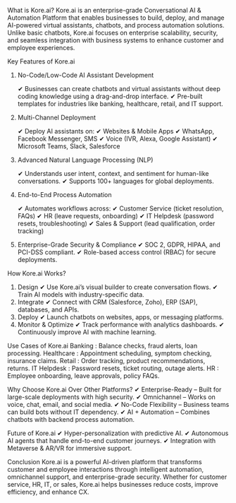 What is Kore.ai?
Kore.ai is an enterprise-grade Conversational AI & Automation Platform that enables businesses to build, deploy, and manage AI-powered virtual assistants, chatbots, and process automation solutions. Unlike basic chatbots, Kore.ai focuses on enterprise scalability, security, and seamless integration with business systems to enhance customer and employee experiences.


Key Features of Kore.ai

1. No-Code/Low-Code AI Assistant Development
   
     ✔ Businesses can create chatbots and virtual assistants without deep coding knowledge using a drag-and-drop interface.
     ✔ Pre-built templates for industries like banking, healthcare, retail, and IT support.
   
2. Multi-Channel Deployment
   
     ✔ Deploy AI assistants on:
        ✔ Websites & Mobile Apps
        ✔ WhatsApp, Facebook Messenger, SMS
        ✔ Voice (IVR, Alexa, Google Assistant)
        ✔ Microsoft Teams, Slack, Salesforce
   
4. Advanced Natural Language Processing (NLP)
   
      ✔ Understands user intent, context, and sentiment for human-like conversations.
      ✔ Supports 100+ languages for global deployments.
   
5. End-to-End Process Automation
   
      ✔ Automates workflows across:
           ✔ Customer Service (ticket resolution, FAQs)
           ✔ HR (leave requests, onboarding)
           ✔ IT Helpdesk (password resets, troubleshooting)
           ✔ Sales & Support (lead qualification, order tracking)
   
7. Enterprise-Grade Security & Compliance
      ✔ SOC 2, GDPR, HIPAA, and PCI-DSS compliant.
      ✔ Role-based access control (RBAC) for secure deployments.


How Kore.ai Works?
  1. Design
      ✔ Use Kore.ai’s visual builder to create conversation flows.
      ✔ Train AI models with industry-specific data.
  2. Integrate
      ✔ Connect with CRM (Salesforce, Zoho), ERP (SAP), databases, and APIs.
  3. Deploy
      ✔ Launch chatbots on websites, apps, or messaging platforms.
  4. Monitor & Optimize
      ✔ Track performance with analytics dashboards.
      ✔ Continuously improve AI with machine learning.


Use Cases of Kore.ai
Banking	                 : Balance checks, fraud alerts, loan processing.
Healthcare 	             : Appointment scheduling, symptom checking, insurance claims.
Retail	                 : Order tracking, product recommendations, returns.
IT Helpdesk	             : Password resets, ticket routing, outage alerts.
HR	                     : Employee onboarding, leave approvals, policy FAQs.


Why Choose Kore.ai Over Other Platforms?
✔ Enterprise-Ready – Built for large-scale deployments with high security.
✔ Omnichannel – Works on voice, chat, email, and social media.
✔ No-Code Flexibility – Business teams can build bots without IT dependency.
✔ AI + Automation – Combines chatbots with backend process automation.


Future of Kore.ai
✔ Hyper-personalization with predictive AI.
✔ Autonomous AI agents that handle end-to-end customer journeys.
✔ Integration with Metaverse & AR/VR for immersive support.


Conclusion
Kore.ai is a powerful AI-driven platform that transforms customer and employee interactions through intelligent automation, omnichannel support, and enterprise-grade security. Whether for customer service, HR, IT, or sales, Kore.ai helps businesses reduce costs, improve efficiency, and enhance CX.

